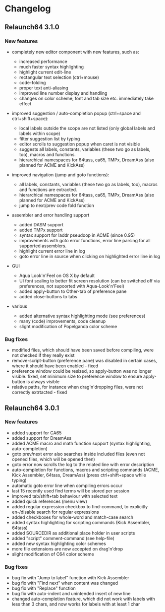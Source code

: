 Changelog
================

Relaunch64 3.1.0
----------------

### New features

* completely new editor component with new features, such as:
  - increased performance
  - much faster syntax highlighting
  - highlight current edit-line
  - rectangular text selection (ctrl+mouse)
  - code-folding
  - proper text anti-aliasing
  - improved line number display and handling
  - changes on color scheme, font and tab size etc. immediately take effect

* improved suggestion / auto-completion popup (ctrl+space and ctrl+shift+space):
  - local labels outside the scope are not listed (only global labels and labels within scope)
  - filter suggestion list by typing
  - editor scrolls to suggestion popup when caret is not visible
  - suggests all labels, constants, variables (these two go as labels, too), macros and functions.
  - hierarchical namespaces for 64tass, ca65, TMPx, DreamAss (also planned for ACME and KickAss)

* improved navigation (jump and goto functions):
  - all labels, constants, variables (these two go as labels, too), macros and functions are extracted.
  - hierarchical namespaces for 64tass, ca65, TMPx, DreamAss (also planned for ACME and KickAss)
  - jump to next/prev code fold function

* assembler and error handling support
  - added DASM support
  - added TMPx support
  - syntax support for !addr pseudoop in ACME (since 0.95)
  - improvements with goto error functions, error line parsing for all supported assemblers.
  - highlight current error line in log
  - goto error line in source when clicking on highlighted error line in log

* GUI
  - Aqua Look'n'Feel on OS X by default
  - UI font scaling to better fit screen resolution (can be switched off via preferences, not supoorted with Aqua-Look'n'Feel)
  - added apply-button to Other-tab of preference pane
  - added close-buttons to tabs

* various
  - added alternative syntax highlighting mode (see preferences)
  - many (code) improvements, code cleanup
  - slight modification of Popelganda color scheme

### Bug fixes
* modified files, which should have been saved before compiling, were not checked if they really exist
* remove-script-button (preference pane) was disabled in certain cases, where it should have been enabled - fixed
* preference window could be resized, so apply-button was no longer visible. fixed, set minimum size to preference window to ensure apply-button is always visible
* relative paths, for instance when drag'n'dropping files, were not correctly extrtacted - fixed

Relaunch64 3.0.1
----------------

### New features
* added support for CA65
* added support for DreamAss
* added ACME macro and math function support (syntax highlighting, auto-completion)
* goto prev/next error also searches inside included files (even not opened files, which will be opened then)
* goto error now scrolls the log to the related line with error description
* auto-completion for functions, macros and scripting commands (ACME, Kick Assembler, 64tass, DreamAss) (press ctrl+shift+space while typing)
* automatic goto error line when compiling errors occur
* last 15 recently used find terms will be stored per session
* improved tab/shift+tab behaviour with selected text
* added quick references (menu view)
* added regular expression checkbox to find-command, to explicitly en-/disable search for regular expressions
* added checkboxes for whole-word and match-case search
* added syntax highlighting for scripting commands (Kick Assembler, 64tass)
* added SOURCEDIR as additional place holder in user scripts
* added "script" comment-command (see help-file)
* added new syntax highlighting color schemes
* more file extensions are now accepted on drag'n'drop
* slight modification of C64 color scheme

### Bug fixes
* bug fix with "Jump to label" function with Kick Assembler
* bug fix with "Find next" when content was changed
* bug fix with "Replace" function
* bug fix with auto-indent and unintended insert of new line
* changed auto-completion feature, which did not work with labels with less than 3 chars, and now works for labels with at least 1 char
